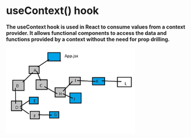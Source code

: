 # useContext() hook

**The useContext hook is used in React to consume values from a context provider. It allows functional components to access the data and functions provided by a context without the need for prop drilling.**

<img src="./componentTree.jpg" width="70%"/>
